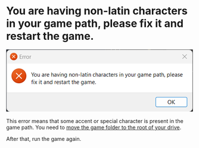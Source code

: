 # You are having non-latin characters in your game path, please fix it and restart the game.

![Non-latin characters](assets/errors/non-latin-characters.png)

This error means that some accent or special character is present in the game path. You need to [move the game folder to the root of your drive](root-drive.md).

After that, run the game again.
